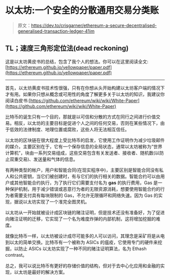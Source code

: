 # 以太坊:一个安全的分散通用交易分类账

> 原文：<https://dev.to/crisgarner/ethereum-a-secure-decentralised-generalised-transaction-ledger-41im>

## TL；速度三角形定位法(dead reckoning)

这是以太坊黄皮书的总结，包含了我个人的想法。你可以在这里阅读全文:[https://ethereum.github.io/yellowpaper/paper.pdf](https://ethereum.github.io/yellowpaper/paper.pdf)

* * *

首先，以太坊黄皮书技术性很强，只有在你想从头开始构建以太坊客户端的情况下才有用。如果你只想从概念或可用性的角度了解更多关于以太坊的知识，我建议你阅读白皮书:[https://github.com/ethereum/wiki/wiki/White-Paper](https://github.com/ethereum/wiki/wiki/White-Paper)

比特币的诞生只有一个目的，那就是以可信和分散的方式在同行之间进行价值交易。相反，以太坊的主要目标是促进个人之间的任何交易，否则在某些情况下，由于低效的法律制度、地理位置或腐败，这些人将无法相互信任。

以太坊的区块链在很大程度上受比特币的启发，它使用工作证明作为减少垃圾邮件的媒介。主要区别在于，它有一个保存信息的全局状态，通常以太坊被称为“世界计算机”，块由一系列交易组成，这些交易包含有关发送者、接收者、随机数(以防止双重交易)、发送量和气体的信息。

有两种类型的帐户，用户和智能合同(在现实程序中)，主要区别是智能合同没有私人和公共密钥，当它们被创建时，有与它们的执行相关的数据。智能合约可以由用户或其他智能合约执行，为了执行它们需要支付名为 **gas** 的执行费用，Gas 是一种保护机制，用于减少错误或恶意行为者的无限资源消耗，想要使用智能合约的行为者需要支付具有每块限制的 Gas，不允许无限循环和网络失速。因为 Gas 的实现，据说以太坊实现了一个准完全图灵机。

以太坊从一开始就被设计成区块链的赌注证明，但是技术还没有准备好，为了促进向赌注证明的迁移，它实现了一个名为难度炸弹的内部机制，这将增加挖掘的难度。

就像比特币一样，以太坊被设计成尽可能多的人可以访问，其理念是采矿将是从电到以太的简单交换。比特币有一个被称为 ASICs 的瘟疫，它使用专门的硬件来挖掘，以防止 ASICs 以太坊实现了一种不同的赌注证明算法，名为 Ethash contrast。

总之，我可以说比特币有更好的存储价值的结构，但对于去中心化应用和金融的实现，以太坊是最好的解决方案。